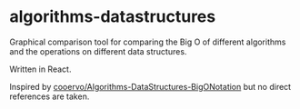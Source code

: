 # algorithms-datastructures
Graphical comparison tool for comparing the Big O of different algorithms and the operations on different data structures.

Written in React.

Inspired by [cooervo/Algorithms-DataStructures-BigONotation](https://github.com/cooervo/Algorithms-DataStructures-BigONotation) but no direct references are taken.